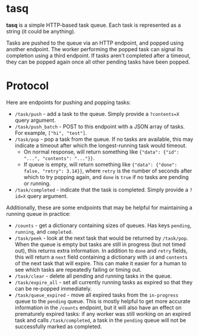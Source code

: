 # tasq

**tasq** is a simple HTTP-based task queue. Each task is represented as a string (it could be anything). 

Tasks are pushed to the queue via an HTTP endpoint, and popped using another endpoint. The worker performing the popped task can signal its completion using a third endpoint. If tasks aren't completed after a timeout, they can be popped again once all other pending tasks have been popped.

# Protocol

Here are endpoints for pushing and popping tasks:

 * `/task/push` - add a task to the queue. Simply provide a `?contents=X` query argument.
 * `/task/push_batch` - POST to this endpoint with a JSON array of tasks. For example, `["hi", "test"]`.
 * `/task/pop` - pop a task from the queue. If no tasks are available, this may indicate a timeout after which the longest-running task would timeout.
   * On normal response, will return something like `{"data": {"id": "...", "contents": "..."}}`.
   * If queue is empty, will return something like `{"data": {"done": false, "retry": 3.14}}`, where `retry` is the number of seconds after which to try popping again, and `done` is `true` if no tasks are pending or running.
 * `/task/completed` - indicate that the task is completed. Simply provide a `?id=X` query argument.

Additionally, these are some endpoints that may be helpful for maintaining a running queue in practice:
 * `/counts` - get a dictionary containing sizes of queues. Has keys `pending`, `running`, and `completed`.
 * `/task/peek` - look at the next task that would be returned by `/task/pop`. When the queue is empty but tasks are still in progress (but not timed out), this returns extra information. In addition to `done` and `retry` fields, this will return a `next` field containing a dictionary with `id` and `contents` of the next task that will expire. This can make it easier for a human to see which tasks are repeatedly failing or timing out.
 * `/task/clear` - delete all pending and running tasks in the queue.
 * `/task/expire_all` - set all currently running tasks as expired so that they can be re-popped immediately.
 * `/task/queue_expired` - move all expired tasks from the `in-progress` queue to the `pending` queue. This is mostly helpful to get more accurate information in the `/counts` endpoint, but it will also have an effect on prematurely expired tasks: if any worker was still working on an expired task and calls `/task/completed`, a task in the `pending` queue will not be successfully marked as completed.
